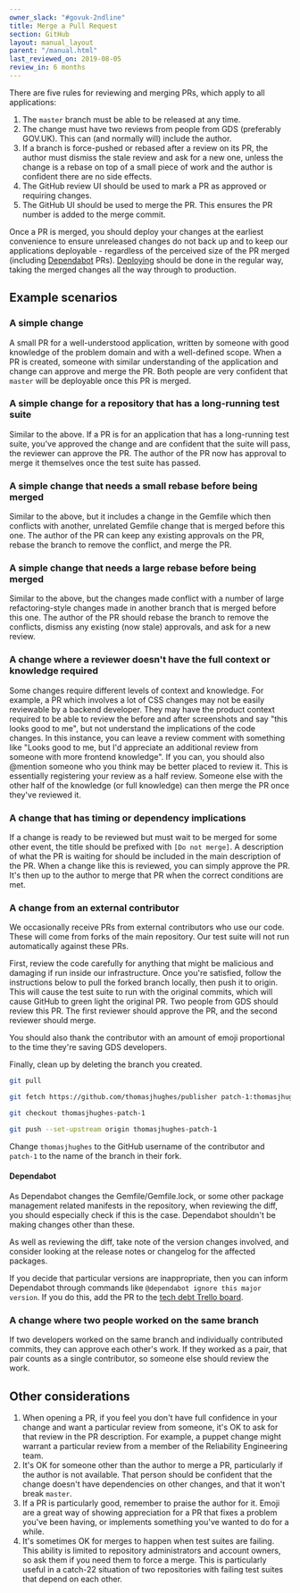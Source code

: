 ```yaml
---
owner_slack: "#govuk-2ndline"
title: Merge a Pull Request
section: GitHub
layout: manual_layout
parent: "/manual.html"
last_reviewed_on: 2019-08-05
review_in: 6 months
---
```


There are five rules for reviewing and merging PRs, which apply to all applications:

1. The `master` branch must be able to be released at any time.
2. The change must have two reviews from people from GDS (preferably GOV.UK). This can (and normally will) include the author.
3. If a branch is force-pushed or rebased after a review on its PR, the author must dismiss the stale review and ask for a new one, unless the change is a rebase on top of a small piece of work and the author is confident there are no side effects.
4. The GitHub review UI should be used to mark a PR as approved or requiring changes.
5. The GitHub UI should be used to merge the PR. This ensures the PR number is added to the merge commit.

Once a PR is merged, you should deploy your changes at the earliest convenience to ensure unreleased changes do not back up and to keep our applications deployable - regardless of the perceived size of the PR merged (including [Dependabot](#Dependabot) PRs). [Deploying](/manual/deploying.html) should be done in the regular way, taking the merged changes all the way through to production.

## Example scenarios

### A simple change

A small PR for a well-understood application, written by someone with good knowledge of the problem domain and with a well-defined scope. When a PR is created, someone with similar understanding of the application and change can approve and merge the PR. Both people are very confident that `master` will be deployable once this PR is merged.

### A simple change for a repository that has a long-running test suite

Similar to the above. If a PR is for an application that has a long-running test suite, you've approved the change and are confident that the suite will pass, the reviewer can approve the PR. The author of the PR now has approval to merge it themselves once the test suite has passed.

### A simple change that needs a small rebase before being merged

Similar to the above, but it includes a change in the Gemfile which then conflicts with another, unrelated Gemfile change that is merged before this one. The author of the PR can keep any existing approvals on the PR, rebase the branch to remove the conflict, and merge the PR.

### A simple change that needs a large rebase before being merged

Similar to the above, but the changes made conflict with a number of large refactoring-style changes made in another branch that is merged before this one. The author of the PR should rebase the branch to remove the conflicts, dismiss any existing (now stale) approvals, and ask for a new review.

### A change where a reviewer doesn't have the full context or knowledge required

Some changes require different levels of context and knowledge. For example, a PR which involves a lot of CSS changes may not be easily reviewable by a backend developer. They may have the product context required to be able to review the before and after screenshots and say "this looks good to me", but not understand the implications of the code changes. In this instance, you can leave a review comment with something like "Looks good to me, but I'd appreciate an additional review from someone with more frontend knowledge". If you can, you should also \@mention someone who you think may be better placed to review it. This is essentially registering your review as a half review. Someone else with the other half of the knowledge (or full knowledge) can then merge the PR once they've reviewed it.

### A change that has timing or dependency implications

If a change is ready to be reviewed but must wait to be merged for some other event, the title should be prefixed with `[Do not merge]`. A description of what the PR is waiting for should be included in the main description of the PR. When a change like this is reviewed, you can simply approve the PR. It's then up to the author to merge that PR when the correct conditions are met.

### A change from an external contributor

We occasionally receive PRs from external contributors who use our code. These will come from forks of the main repository. Our test suite will not run automatically against these PRs.

First, review the code carefully for anything that might be malicious and damaging if run inside our infrastructure. Once you're satisfied, follow the instructions below to pull the forked branch locally, then push it to origin. This will cause the test suite to run with the original commits, which will cause GitHub to green light the original PR. Two people from GDS should review this PR. The first reviewer should approve the PR, and the second reviewer should merge.

You should also thank the contributor with an amount of emoji proportional to the time they're saving GDS developers.

Finally, clean up by deleting the branch you created.

```bash
git pull

git fetch https://github.com/thomasjhughes/publisher patch-1:thomasjhughes-patch-1

git checkout thomasjhughes-patch-1

git push --set-upstream origin thomasjhughes-patch-1
```

Change `thomasjhughes` to the GitHub username of the contributor and `patch-1` to the name of the branch in their fork.

#### Dependabot

As Dependabot changes the Gemfile/Gemfile.lock, or some other package
management related manifests in the repository, when reviewing the
diff, you should especially check if this is the case. Dependabot
shouldn't be making changes other than these.

As well as reviewing the diff, take note of the version changes
involved, and consider looking at the release notes or changelog for
the affected packages.

If you decide that particular versions are inappropriate, then you can
inform Dependabot through commands like `@dependabot ignore this major
version`. If you do this, add the PR to the [tech debt Trello
board][tech-debt].

[tech-debt]: https://trello.com/b/oPnw6v3r

### A change where two people worked on the same branch

If two developers worked on the same branch and individually contributed commits, they can approve each other's work. If they worked as a pair, that pair counts as a single contributor, so someone else should review the work.

## Other considerations

1. When opening a PR, if you feel you don't have full confidence in your change and want a particular review from someone, it's OK to ask for that review in the PR description. For example, a puppet change might warrant a particular review from a member of the Reliability Engineering team.
2. It's OK for someone other than the author to merge a PR, particularly if the author is not available. That person should be confident that the change doesn't have dependencies on other changes, and that it won't break `master`.
3. If a PR is particularly good, remember to praise the author for it. Emoji are a great way of showing appreciation for a PR that fixes a problem you've been having, or implements something you've wanted to do for a while.
4. It's sometimes OK for merges to happen when test suites are failing. This ability is limited to repository administrators and account owners, so ask them if you need them to force a merge. This is particularly useful in a catch-22 situation of two repositories with failing test suites that depend on each other.
